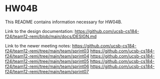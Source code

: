 # HW04B
This README contains information necessary for HW04B.

Link to the design documentation:
https://github.com/ucsb-cs184-f24/team12-remi/blob/main/docs/DESIGN.md

Link to the newer meeting notes:
https://github.com/ucsb-cs184-f24/team12-remi/tree/main/team/sprint03
https://github.com/ucsb-cs184-f24/team12-remi/tree/main/team/sprint04
https://github.com/ucsb-cs184-f24/team12-remi/tree/main/team/sprint05
https://github.com/ucsb-cs184-f24/team12-remi/tree/main/team/sprint06
https://github.com/ucsb-cs184-f24/team12-remi/tree/main/team/sprint07
